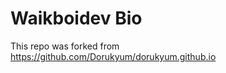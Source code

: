 # Waikboidev Bio
This repo was forked from <a href="https://github.com/Dorukyum/dorukyum.github.io">https://github.com/Dorukyum/dorukyum.github.io</a>
